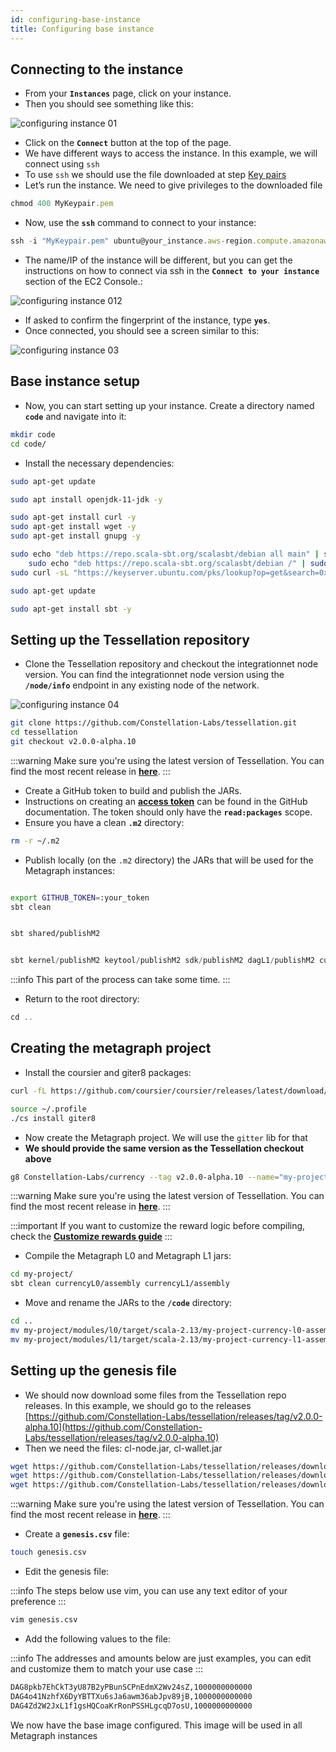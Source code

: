 ```yaml
---
id: configuring-base-instance
title: Configuring base instance
---
```


## Connecting to the instance

- From your **`Instances`** page, click on your instance.
- Then you should see something like this:

![configuring instance 01](/img/sdk/configuring-base-image-01.png)

- Click on the **`Connect`** button at the top of the page.
- We have different ways to access the instance. In this example, we will connect using `ssh`
- To use `ssh` we should use the file downloaded at step [Key pairs](/sdk/guides/setup-a-metagraph/key-pairs)
- Let’s run the instance. We need to give privileges to the downloaded file

```jsx
chmod 400 MyKeypair.pem
```

- Now, use the **`ssh`** command to connect to your instance:

```jsx
ssh -i "MyKeypair.pem" ubuntu@your_instance.aws-region.compute.amazonaws.com
```

- The name/IP of the instance will be different, but you can get the instructions on how to connect via ssh in the **`Connect to your instance`** section of the EC2 Console.:

![configuring instance 012](/img/sdk/configuring-base-image-02.png)

- If asked to confirm the fingerprint of the instance, type **`yes`**.
- Once connected, you should see a screen similar to this:

![configuring instance 03](/img/sdk/configuring-base-image-03.png)

## Base instance setup

- Now, you can start setting up your instance. Create a directory named **`code`** and navigate into it:

```bash
mkdir code
cd code/
```

- Install the necessary dependencies:

```bash
sudo apt-get update
```

```bash
sudo apt install openjdk-11-jdk -y
```

```bash
sudo apt-get install curl -y
sudo apt-get install wget -y
sudo apt-get install gnupg -y
```

```bash
sudo echo "deb https://repo.scala-sbt.org/scalasbt/debian all main" | sudo tee /etc/apt/sources.list.d/sbt.list
	sudo echo "deb https://repo.scala-sbt.org/scalasbt/debian /" | sudo tee /etc/apt/sources.list.d/sbt_old.list
sudo curl -sL "https://keyserver.ubuntu.com/pks/lookup?op=get&search=0x2EE0EA64E40A89B84B2DF73499E82A75642AC823" | sudo apt-key add
```

```bash
sudo apt-get update
```

```bash
sudo apt-get install sbt -y
```

## Setting up the Tessellation repository

- Clone the Tessellation repository and checkout the integrationnet node version. You can find the integrationnet node version using the **`/node/info`** endpoint in any existing node of the network.

![configuring instance 04](/img/sdk/configuring-base-image-04.png)

```bash
git clone https://github.com/Constellation-Labs/tessellation.git
cd tessellation
git checkout v2.0.0-alpha.10
```
:::warning 
Make sure you're using the latest version of Tessellation. You can find the most recent release in [**here**](https://github.com/Constellation-Labs/tessellation/releases).
:::

- Create a GitHub token to build and publish the JARs.
- Instructions on creating an **[access token](https://docs.github.com/en/authentication/keeping-your-account-and-data-secure/creating-a-personal-access-token)** can be found in the GitHub documentation. The token should only have the **`read:packages`** scope.
- Ensure you have a clean **`.m2`** directory:

```bash
rm -r ~/.m2
```

- Publish locally (on the `.m2` directory) the JARs that will be used for the Metagraph instances:

```bash

export GITHUB_TOKEN=:your_token
sbt clean
```

```bash

sbt shared/publishM2
```

```scala

sbt kernel/publishM2 keytool/publishM2 sdk/publishM2 dagL1/publishM2 currencyL0/publishM2 currencyL1/publishM2
```

:::info
This part of the process can take some time.
:::

- Return to the root directory:

```scala
cd ..
```

## Creating the metagraph project

- Install the coursier and giter8 packages:

```bash
curl -fL https://github.com/coursier/coursier/releases/latest/download/cs-x86_64-pc-linux.gz | gzip -d > cs && chmod +x cs && ./cs set
```

```bash
source ~/.profile
./cs install giter8
```

- Now create the Metagraph project. We will use the `gitter` lib for that
- **We should provide the same version as the Tessellation checkout above**

```bash
g8 Constellation-Labs/currency --tag v2.0.0-alpha.10 --name="my-project" --tessellation_version="2.0.0-alpha.10"
```
:::warning 
Make sure you're using the latest version of Tessellation. You can find the most recent release in [**here**](https://github.com/Constellation-Labs/tessellation/releases).
:::

:::important
If you want to customize the reward logic before compiling, check the **[Customize rewards guide](https://docs.constellationnetwork.io/sdk/guides/customize-rewards/)**
:::

- Compile the Metagraph L0 and Metagraph L1 jars:

```bash
cd my-project/
sbt clean currencyL0/assembly currencyL1/assembly
```

- Move and rename the JARs to the **`/code`** directory:

```bash
cd ..
mv my-project/modules/l0/target/scala-2.13/my-project-currency-l0-assembly-0.1.0-SNAPSHOT.jar metagraph-l0.jar
mv my-project/modules/l1/target/scala-2.13/my-project-currency-l1-assembly-0.1.0-SNAPSHOT.jar metagraph-l1.jar
```

## Setting up the genesis file

- We should now download some files from the Tessellation repo releases. In this example, we should go to the releases [https://github.com/Constellation-Labs/tessellation/releases/tag/v2.0.0-alpha.10](https://github.com/Constellation-Labs/tessellation/releases/tag/v2.0.0-alpha.10)
- Then we need the files: cl-node.jar, cl-wallet.jar

```bash
wget https://github.com/Constellation-Labs/tessellation/releases/download/v2.0.0-alpha.10/cl-node.jar
wget https://github.com/Constellation-Labs/tessellation/releases/download/v2.0.0-alpha.10/cl-wallet.jar
wget https://github.com/Constellation-Labs/tessellation/releases/download/v2.0.0-alpha.10/cl-keytool.jar
```

:::warning 
Make sure you're using the latest version of Tessellation. You can find the most recent release in [**here**](https://github.com/Constellation-Labs/tessellation/releases).
:::

- Create a **`genesis.csv`** file:

```bash
touch genesis.csv
```

- Edit the genesis file:

:::info
The steps below use vim, you can use any text editor of your preference
:::

```bash
vim genesis.csv
```

- Add the following values to the file: 

:::info
The addresses and amounts below are just examples, you can edit and customize them to match your use case
:::

```bash
DAG8pkb7EhCkT3yU87B2yPBunSCPnEdmX2Wv24sZ,1000000000000
DAG4o41NzhfX6DyYBTTXu6sJa6awm36abJpv89jB,1000000000000
DAG4Zd2W2JxL1f1gsHQCoaKrRonPSSHLgcqD7osU,1000000000000
```

We now have the base image configured. This image will be used in all Metagraph instances